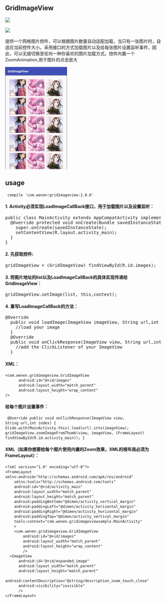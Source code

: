 ## GridImageView

<img src="https://img.shields.io/badge/release-1.0.6-yellow.svg"/>

[<img src="https://img.shields.io/badge/made%20by-Wenen-blue.svg"/>](http://wenen.site/)

提供一个网格图片控件，可以根据图片数量自动适配加载，当只有一张图片时，自适应当前控件大小。采用接口的方式加载图片以及给每张图片设置监听事件，因此，可以无缝切换至任何一种你喜欢的图片加载方式。控件内置一个ZoomAnimation,用于图片的点击放大

<img src="/img/ezgif.com-gif-maker.gif"/>


## usage

<code><pre>
compile 'com.wenen:gridimageview:1.0.6'
</pre></code>

#### 1. Activity必须实现LoadImageCallBack接口，用于加载图片以及设置监听：
<pre>
public class MainActivity extends AppCompatActivity implements LoadImageCallBack{
  @Override protected void onCreate(Bundle savedInstanceState) {
    super.onCreate(savedInstanceState);
    setContentView(R.layout.activity_main);
  }
}
</pre>
#### 2. 先获取控件:
<pre>
gridImageView = (GridImageView) findViewById(R.id.images);
</pre>

#### 3. 将图片地址的list以及LoadImageCallBack的具体实现传递给GridImageView：
<pre>
gridImageView.setImage(list, this,context);
</pre>

#### 4. 重写LoadImageCallBack的方法：
<pre>
@Override
  public void loadImage(ImageView imageView, String url,int index) {
    //load your image
  }
  @Override
  public void onClickResponse(ImageView view, String url,int index) {
    //add the ClickListener of your ImageView
  }
</pre>

#### XML：
```
<com.wenen.gridimageview.GridImageView
      android:id="@+id/images"
      android:layout_width="match_parent"
      android:layout_height="wrap_content"
/>
```
#### 给每个图片设置事件：
<code><pre>
  @Override
  public void onClickResponse(ImageView view, String url,int index) {
    Glide.with(MainActivity.this).load(url).into(imageView);
    gridImageView.zoomImageFromThumb(view, imageView,
        (FrameLayout) findViewById(R.id.activity_main));
  }
</pre></code>

#### XML（如果你想要给每个图片使用内置的Zoom效果，XML的根布局必须为FrameLayout）：
```
<?xml version="1.0" encoding="utf-8"?>
<FrameLayout xmlns:android="http://schemas.android.com/apk/res/android"
    xmlns:tools="http://schemas.android.com/tools"
    android:id="@+id/activity_main"
    android:layout_width="match_parent"
    android:layout_height="match_parent"
    android:paddingBottom="@dimen/activity_vertical_margin"
    android:paddingLeft="@dimen/activity_horizontal_margin"
    android:paddingRight="@dimen/activity_horizontal_margin"
    android:paddingTop="@dimen/activity_vertical_margin"
    tools:context="com.wenen.gridimageviewsample.MainActivity"
    >
    <com.wenen.gridimageview.GridImageView
        android:id="@+id/images"
        android:layout_width="match_parent"
        android:layout_height="wrap_content"
        />
  <ImageView
      android:id="@+id/expanded_image"
      android:layout_width="match_parent"
      android:layout_height="match_parent"
      android:contentDescription="@string/description_zoom_touch_close"
      android:visibility="invisible"
      />
</FrameLayout>
```









